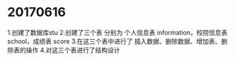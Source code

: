 # 20170616

1.创建了数据库stu
2.创建了三个表 分别为 个人信息表 information，校院信息表 school，成绩表 score
3.在这三个表中进行了 插入数据、删除数据、增加表、删除表的操作
4.对这三个表进行了结构设计
